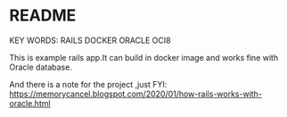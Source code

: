 # README

KEY WORDS: RAILS DOCKER ORACLE OCI8

This is example rails app.It can build in docker image and 
works fine with Oracle database.

And there is a note for the project ,just FYI:
https://memorycancel.blogspot.com/2020/01/how-rails-works-with-oracle.html